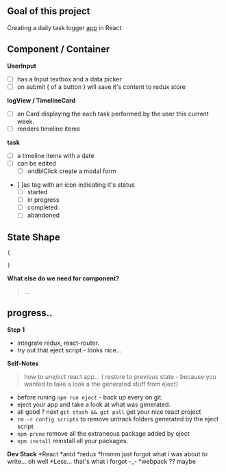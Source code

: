 ## Goal of this project
Creating a daily task logger [app](https://mimieam.github.io/timelog/) in React

## Component / Container

**UserInput**
  - [ ] has a Input textbox and a data picker
  - [ ] on submit ( of a button ) will save it's content to redux store

**logView / TimelineCard**
  - [ ] an Card displaying the each task performed by the user this current week.
  - [ ] renders timeline items

**task**
  - [ ] a timeline items with a date
  - [ ] can be edited 
    *  [ ] ondblClick create a modal form 
  - [ ]as tag with an icon indicating it's status
    * [ ] started
    * [ ] in progress
    * [ ] completed
    * [ ] abandoned

## State Shape

```json 
{

}
```

**What else do we need for component?**
> ...


## progress..
**Step 1**
- integrate redux, react-router.
- try out that eject script  - looks nice... 


**Self-Notes**
> how to *uneject* react app... ( restore to previous state -  because you wanted to take a look a the generated stuff from eject)
- before runing `npm run eject` - back up every on git.
- eject your app and take a look at what was generated.
-  all good ? next `git stash && git pull` get your nice react project
- `rm -r config scripts` to remove untrack folders generated by the eject script
- `npm prune` remove all the extraneous package added by eject
- `npm install` reinstall all your packages.


**Dev Stack**
  *React
  *antd
  *redux
  *hmmm just forgot what i was about to write... oh well
  *Less... that's what i forgot -_-
  *webpack ?? maybe

